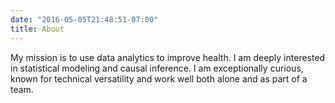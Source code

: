 ```yaml
---
date: "2016-05-05T21:48:51-07:00"
title: About
---
```


My mission is to use data analytics to improve health. I am deeply interested in statistical modeling and causal inference. I am exceptionally curious, known for technical versatility and work well both alone and as part of a team.
